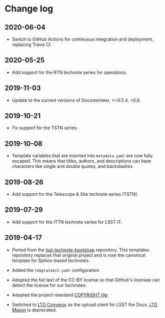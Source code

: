 # Change log

## 2020-06-04

- Switch to GitHub Actions for continuous integration and deployment, replacing Travis CI.

## 2020-05-25

- Add support for the RTN technote series for operations.

## 2019-11-03

- Update to the current versions of Documenteer, >=0.5.4, <0.6.

## 2019-10-21

- Fix support for the TSTN series.

## 2019-10-08

- Template variables that are inserted into `metadata.yaml` are now fully escaped.
  This means that titles, authors, and descriptions can have characters like single and double quotes, and backslashes.

## 2019-08-26

- Add support for the Telescope & Site technote series (TSTN).

## 2019-07-29

- Add support for the ITTN technote series for LSST IT.

## 2019-04-17

- Ported from the [lsst-technote-bootstrap](https://github.com/lsst-sqre/lsst-technote-bootstrap) repository.
  This templates repository replaces that original project and is now the canonical template for Sphinx-based technotes.

- Added the `templatekit.yaml` configuration.

- Adopted the full text of the CC-BY license so that GitHub's licensee can detect the license for our technotes.

- Adopted the project-standard [COPYRIGHT file](https://developer.lsst.io/legal/copyright-overview.html).

- Switched to [LTD Conveyor](https://ltd-conveyor.lsst.io) as the upload client for LSST the Docs.
  [LTD Mason](https://ltd-mason.lsst.io) is deprecated.
